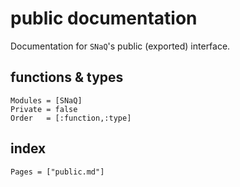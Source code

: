 # public documentation

Documentation for `SNaQ`'s public (exported) interface.

## functions & types

```@autodocs
Modules = [SNaQ]
Private = false
Order   = [:function,:type]
```

## index

```@index
Pages = ["public.md"]
```
